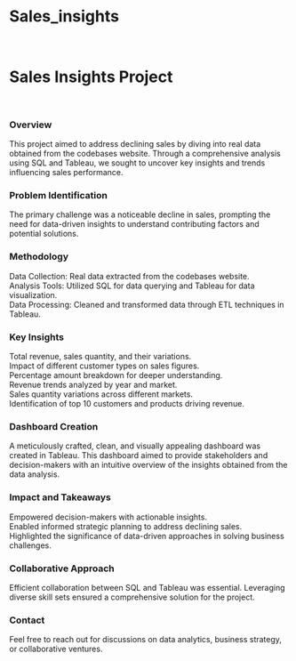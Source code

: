 # Sales_insights
<br>
<h1>Sales Insights Project</h1><br>

<h3>Overview</h3>
This project aimed to address declining sales by diving into real data obtained from the codebases website. Through a comprehensive analysis using SQL and Tableau, we sought to uncover key insights and trends influencing sales performance.<br>

<h3>Problem Identification</h3>
The primary challenge was a noticeable decline in sales, prompting the need for data-driven insights to understand contributing factors and potential solutions.<br>

<h3>Methodology</h3>
Data Collection: Real data extracted from the codebases website.<br>
Analysis Tools: Utilized SQL for data querying and Tableau for data visualization.<br>
Data Processing: Cleaned and transformed data through ETL techniques in Tableau.<br>
<h3>Key Insights</h3>
Total revenue, sales quantity, and their variations.<br>
Impact of different customer types on sales figures.<br>
Percentage amount breakdown for deeper understanding.<br>
Revenue trends analyzed by year and market.<br>
Sales quantity variations across different markets.<br>
Identification of top 10 customers and products driving revenue.<br>
<h3>Dashboard Creation</h3>
A meticulously crafted, clean, and visually appealing dashboard was created in Tableau. This dashboard aimed to provide stakeholders and decision-makers with an intuitive overview of the insights obtained from the data analysis.<br>

<h3>Impact and Takeaways</h3>
Empowered decision-makers with actionable insights.<br>
Enabled informed strategic planning to address declining sales.<br>
Highlighted the significance of data-driven approaches in solving business challenges.<br>
<h3>Collaborative Approach</h3>
Efficient collaboration between SQL and Tableau was essential. Leveraging diverse skill sets ensured a comprehensive solution for the project.<br>

<h3>Contact</h3>
Feel free to reach out for discussions on data analytics, business strategy, or collaborative ventures.
